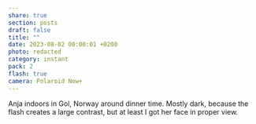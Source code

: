 ```yaml
---
share: true
section: posts
draft: false
title: ""
date: 2023-08-02 00:00:01 +0200
photo: redacted
category: instant
pack: 2
flash: true
camera: Polaroid Now+
---
```



Anja indoors in Gol, Norway around dinner time. Mostly dark, because the flash creates a large contrast, but at least I got her face in proper view.